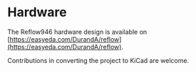 # Hardware

The Reflow946 hardware design is available on [https://easyeda.com/DurandA/reflow](https://easyeda.com/DurandA/reflow).

Contributions in converting the project to KiCad are welcome.
